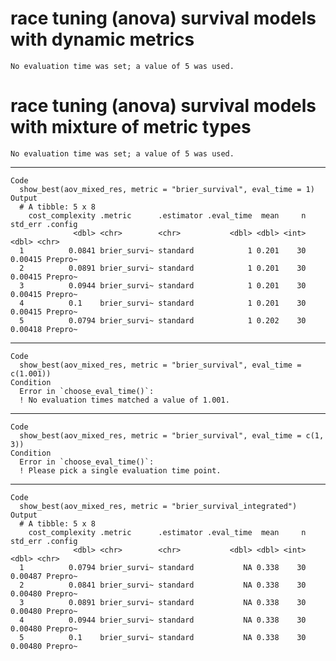 # race tuning (anova) survival models with dynamic metrics

    No evaluation time was set; a value of 5 was used.

# race tuning (anova) survival models with mixture of metric types

    No evaluation time was set; a value of 5 was used.

---

    Code
      show_best(aov_mixed_res, metric = "brier_survival", eval_time = 1)
    Output
      # A tibble: 5 x 8
        cost_complexity .metric      .estimator .eval_time  mean     n std_err .config
                  <dbl> <chr>        <chr>           <dbl> <dbl> <int>   <dbl> <chr>  
      1          0.0841 brier_survi~ standard            1 0.201    30 0.00415 Prepro~
      2          0.0891 brier_survi~ standard            1 0.201    30 0.00415 Prepro~
      3          0.0944 brier_survi~ standard            1 0.201    30 0.00415 Prepro~
      4          0.1    brier_survi~ standard            1 0.201    30 0.00415 Prepro~
      5          0.0794 brier_survi~ standard            1 0.202    30 0.00418 Prepro~

---

    Code
      show_best(aov_mixed_res, metric = "brier_survival", eval_time = c(1.001))
    Condition
      Error in `choose_eval_time()`:
      ! No evaluation times matched a value of 1.001.

---

    Code
      show_best(aov_mixed_res, metric = "brier_survival", eval_time = c(1, 3))
    Condition
      Error in `choose_eval_time()`:
      ! Please pick a single evaluation time point.

---

    Code
      show_best(aov_mixed_res, metric = "brier_survival_integrated")
    Output
      # A tibble: 5 x 8
        cost_complexity .metric      .estimator .eval_time  mean     n std_err .config
                  <dbl> <chr>        <chr>           <dbl> <dbl> <int>   <dbl> <chr>  
      1          0.0794 brier_survi~ standard           NA 0.338    30 0.00487 Prepro~
      2          0.0841 brier_survi~ standard           NA 0.338    30 0.00480 Prepro~
      3          0.0891 brier_survi~ standard           NA 0.338    30 0.00480 Prepro~
      4          0.0944 brier_survi~ standard           NA 0.338    30 0.00480 Prepro~
      5          0.1    brier_survi~ standard           NA 0.338    30 0.00480 Prepro~

